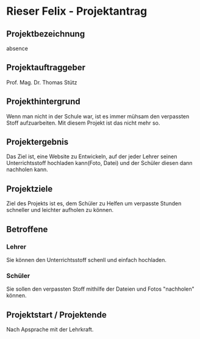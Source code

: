 # Rieser Felix - Projektantrag

## Projektbezeichnung
 
 absence

## Projektauftraggeber

Prof. Mag. Dr. Thomas Stütz

## Projekthintergrund

Wenn man nicht in der Schule war, ist es immer mühsam den verpassten Stoff aufzuarbeiten. Mit diesem Projekt ist das nicht mehr so.

## Projektergebnis

Das Ziel ist, eine Website zu Entwickeln, auf der jeder Lehrer seinen Unterrichtsstoff hochladen kann(Foto, Datei) und der Schüler diesen dann nachholen kann.

## Projektziele

Ziel des Projekts ist es, dem Schüler zu Helfen um verpasste Stunden schneller und leichter aufholen zu können.

## Betroffene

### Lehrer

Sie können den Unterrichtsstoff schenll und einfach hochladen.

### Schüler

Sie sollen den verpassten Stoff mithilfe der Dateien und Fotos "nachholen" können.

## Projektstart / Projektende

Nach Apsprache mit der Lehrkraft.
